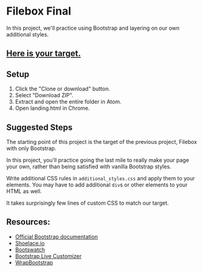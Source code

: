 # Filebox Final

In this project, we'll practice using Bootstrap and layering on our own additional styles.

## [Here is your target.](https://filebox-final-target.herokuapp.com/landing.html)

## Setup

 1. Click the "Clone or download" button.
 1. Select "Download ZIP".
 1. Extract and open the entire folder in Atom.
 1. Open landing.html in Chrome.

## Suggested Steps

The starting point of this project is the target of the previous project, Filebox with only Bootstrap.

In this project, you'll practice going the last mile to really make your page your own, rather than being satisfied with vanilla Bootstrap styles.

Write additional CSS rules in `additional_styles.css` and apply them to your elements. You may have to add additional `div`s or other elements to your HTML as well.

It takes surprisingly few lines of custom CSS to match our target.

## Resources:

 - [Official Bootstrap documentation](http://getbootstrap.com/css/)
 - [Shoelace.io](http://shoelace.io/)
 - [Bootswatch](https://bootswatch.com/)
 - [Bootstrap Live Customizer](http://bootstrap-live-customizer.com/)
 - [WrapBootstrap](https://wrapbootstrap.com/)
